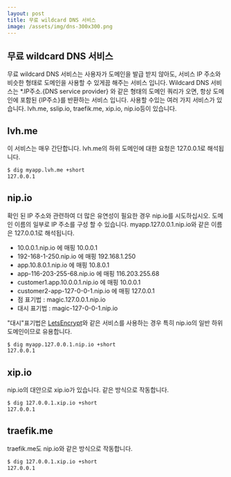 ```yaml
---
layout: post
title: 무료 wildcard DNS 서비스
image: /assets/img/dns-300x300.png
---
```


## 무료 wildcard DNS 서비스
무료 wildcard DNS 서비스는 사용자가 도메인을 발급 받지 않아도,
서비스 IP 주소와 비슷한 형태로 도메인을 사용할 수 있게끔 해주는 서비스 입니다.
Wildcard DNS 서비스는 *.IP주소.{DNS service provider} 와 같은 형태의 도메인 쿼리가 오면,
항상 도메인에 포함된 {IP주소}를 반환하는 서비스 입니다.
사용할 수있는 여러 가지 서비스가 있습니다. lvh.me, sslip.io, traefik.me, xip.io, nip.io등이 있습니다.

## lvh.me
이 서비스는 매우 간단합니다. lvh.me의 하위 도메인에 대한 요청은 127.0.0.1로 해석됩니다.
```bash
$ dig myapp.lvh.me +short
127.0.0.1
```

## nip.io
확인 된 IP 주소와 관련하여 더 많은 유연성이 필요한 경우 nip.io를 시도하십시오.
도메인 이름의 일부로 IP 주소를 구성 할 수 있습니다. myapp.127.0.0.1.nip.io와 같은 이름은 127.0.0.1로 해석됩니다.
- 10.0.0.1.nip.io 에 매핑 10.0.0.1
- 192-168-1-250.nip.io 에 매핑 192.168.1.250
- app.10.8.0.1.nip.io 에 매핑 10.8.0.1
- app-116-203-255-68.nip.io 에 매핑 116.203.255.68
- customer1.app.10.0.0.1.nip.io 에 매핑 10.0.0.1
- customer2-app-127-0-0-1.nip.io 에 매핑 127.0.0.1
- 점 표기법 : magic.127.0.0.1.nip.io
- 대시 표기법 : magic-127-0-0-1.nip.io

"대시"표기법은 [LetsEncrypt](https://letsencrypt.org/)와 같은 서비스를 사용하는 경우 특히 nip.io의 일반 하위 도메인이므로 유용합니다.
```bash
$ dig myapp.127.0.0.1.nip.io +short
127.0.0.1
```

## xip.io
nip.io의 대안으로 xip.io가 있습니다. 같은 방식으로 작동합니다.
```bash
$ dig 127.0.0.1.xip.io +short
127.0.0.1
```

## traefik.me
traefik.me도 nip.io와 같은 방식으로 작동합니다.
```bash
$ dig 127.0.0.1.xip.io +short
127.0.0.1
```
